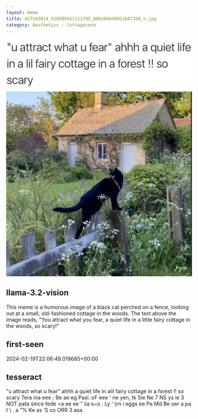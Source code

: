 ```yaml
---
layout: meme
title: 427143014_810599411111795_806204848011687330_n.jpg
category: Aesthetics - Cottagecore
---
```


<div markdown="0"><a href="427143014_810599411111795_806204848011687330_n.jpg"><img class="photo" src="427143014_810599411111795_806204848011687330_n.jpg" /></a>

<h2>llama-3.2-vision</h2>
<p title="Llama-3.2-11B is a really good model that probably gets the visual details right but doesn't understand literary or media references, and often fails to accurately represent the physical arrangement of objects and the implied relationships between the objects.">This meme is a humorous image of a black cat perched on a fence, looking out at a small, old-fashioned cottage in the woods. The text above the image reads, &quot;You attract what you fear, a quiet life in a little fairy cottage in the woods, so scary!&quot;</p>

<h2>first-seen</h2>
<p title="Because Git doesn't preserve file modification times, this metadata file contains the file's modification time when it was added to the library.">2024-02-19T22:06:49.019685+00:00</p>

<h2>tesseract</h2>
<p title="Tesseract is often terrible and just gives a lot of nonsense characters, but it used to be the state of the art, and usually it is better at correctly representing text than llama-3.2-vision-11b.">&quot;u attract what u fear&quot; ahhh a quiet life in alil fairy cottage in a forest !! so scary Tera ina eee ; Be ae eg Pasi. oF eee &#x27; ne yen, tk Sie Ne 7 NS ys ie 3 NOT pata since fede &lt;a ee ee &quot; iia s~o : Ly ‘ (rn i eggs ee Pe Md Be oer a pa t \ . a ”% Ke as ‘S co ORR 3 asa.</p>

</div>


